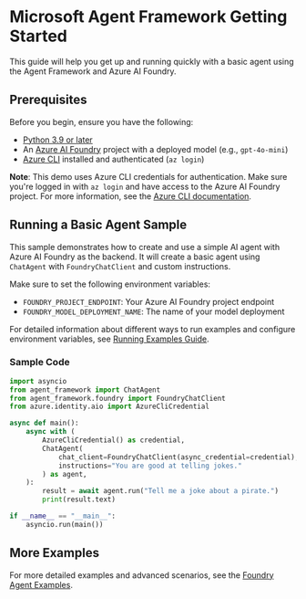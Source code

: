 # Microsoft Agent Framework Getting Started

This guide will help you get up and running quickly with a basic agent using the Agent Framework and Azure AI Foundry.

## Prerequisites

Before you begin, ensure you have the following:

- [Python 3.9 or later](https://www.python.org/downloads/)
- An [Azure AI Foundry](https://learn.microsoft.com/azure/ai-foundry/) project with a deployed model (e.g., `gpt-4o-mini`)
- [Azure CLI](https://learn.microsoft.com/cli/azure/install-azure-cli) installed and authenticated (`az login`)

**Note**: This demo uses Azure CLI credentials for authentication. Make sure you're logged in with `az login` and have access to the Azure AI Foundry project. For more information, see the [Azure CLI documentation](https://learn.microsoft.com/cli/azure/authenticate-azure-cli-interactively).

## Running a Basic Agent Sample

This sample demonstrates how to create and use a simple AI agent with Azure AI Foundry as the backend. It will create a basic agent using `ChatAgent` with `FoundryChatClient` and custom instructions.

Make sure to set the following environment variables:
- `FOUNDRY_PROJECT_ENDPOINT`: Your Azure AI Foundry project endpoint
- `FOUNDRY_MODEL_DEPLOYMENT_NAME`: The name of your model deployment

For detailed information about different ways to run examples and configure environment variables, see [Running Examples Guide](running_examples.md).

### Sample Code

```python
import asyncio
from agent_framework import ChatAgent
from agent_framework.foundry import FoundryChatClient
from azure.identity.aio import AzureCliCredential

async def main():
    async with (
        AzureCliCredential() as credential,
        ChatAgent(
            chat_client=FoundryChatClient(async_credential=credential),
            instructions="You are good at telling jokes."
        ) as agent,
    ):
        result = await agent.run("Tell me a joke about a pirate.")
        print(result.text)

if __name__ == "__main__":
    asyncio.run(main())
```

## More Examples

For more detailed examples and advanced scenarios, see the [Foundry Agent Examples](../../python/samples/getting_started/agents/azure_ai/README.md).
